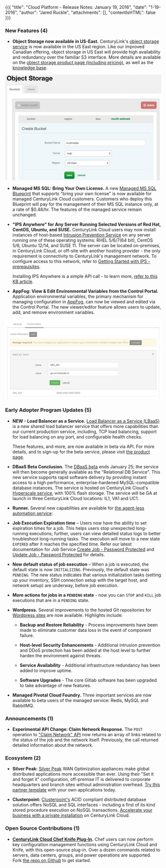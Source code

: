 {{{
"title": "Cloud Platform - Release Notes: January 19, 2016",
"date": "1-19-2016",
"author": "Jared Ruckle",
"attachments": [],
"contentIsHTML": false
}}}

### New Features (4)

* __Object Storage now available in US-East.__ CenturyLink's [object storage service](https://www.ctl.io/object-storage/) is now available in the US East region. Like our improved Canadian offering, object storage in US East will provide high availability and redundancy over the familiar S3 interface.  More details are available on the [object storage product page (including pricing)](https://www.ctl.io/object-storage/), as well as the [knowledge base](https://www.ctl.io/knowledge-base/object-storage).

![Object Storage US East](../images/2016-01-19_objectstorageuseast.png)

* __Managed MS SQL: Bring Your Own License.__ A new [Managed MS SQL Blueprint](https://www.ctl.io/managed-services/ms-sql/) that supports "bring your own license" is now available for managed CenturyLink Cloud customers. Customers who deploy this Blueprint will pay for the management of their MS SQL instance only, at a rate of $0.48/hr. The features of the managed service remain unchanged.

* __"IPS Anywhere" for Any Server Running Selected Versions of Red Hat, CentOS, Ubuntu, and SUSE.__ CenturyLink Cloud users may now install instances of host-based [Intrusion Prevention Service](https://www.ctl.io/intrusion-prevention-service/) on any server running one of these operating systems: RHEL 5/6/7(64 bit), CentOS 5/6, Ubuntu 12/14, and SUSE 11. The server can be located on-premises, in CenturyLink Cloud, or off-site with another hosting provider - the only requirement is connectivity to CenturyLink's management network. To configure access to this network, refer to [Getting Started with IPS - prerequisites](https://www.ctl.io/knowledge-base/security/getting-started-with-ips/#prerequisites).

  Installing IPS Anywhere is a simple API call - to learn more, [refer to this KB article](https://www.ctl.io/knowledge-base/security/#1).

* __AppFog: View & Edit Environmental Variables from the Control Portal.__ Application environmental variables, the primary mechanism for managing configuration in [AppFog](https://www.ctl.io/appfog/), can now be viewed and edited via the Control Portal. The new viewer/editor feature allows users to update, add, and remove environment variables.

![AppFog Variable Config UI](../images/2016-01-19-appfog_env_var_config.png)

### Early Adopter Program Updates (5)

* __NEW - Load Balancer as a Service.__ [Load Balancer as a Service (LBaaS)](https://www.ctl.io/load-balancing/) is a new shared load balancer service that offers more capabilities than our current production service, including, TCP load balancing, support for load balancing on any port, and configurable health checks.

  These features, and more, are now available in beta via API. For more details, and to sign-up for the beta service, please visit [the product page](https://www.ctl.io/load-balancing/).

* __DBaaS Beta Conclusion.__ The [DBaaS beta](https://www.ctl.io/dbaas/) ends January 25; the service will then become generally available as the "Relational DB Service". This new service supports rapid software delivery by providing instant access to a high performance, enterprise-hardened MySQL-compatible database instances. The service is hosted on CenturyLink Cloud's [Hyperscale service](https://www.ctl.io/hyperscale/), with 100% flash storage. The service will be GA at launch in three CenturyLink Cloud locations: IL1, VA1 and UC1.

* __Runner.__ Several new capabilities are available for [the agent-less automation service](http://info.runner.ctl.io/):

 * **Job Execution Expiration time** – Users now have the ability to set expiration times for a job. This helps users stop unexpected long-running executions; further, users can view detailed status logs to better troubleshoot long-running tasks. The execution will move to a new state `EXPIRED` after it reaches the specified time. Refer our latest documentation for Job Service [Create Job - Password Protected](http://info.runner.ctl.io/job-service/#createJob) and [Update Job - Password Protected](http://info.runner.ctl.io/job-service/#updateJob) for details.

 * **New default status of job execution** – When a job is executed, the default state is now `INITIALIZING`. Previously, the default state was `PENDING`. The new status indicates that various initialization tasks (setting up your inventory, SSH connection setup with the target host, and network setup) are underway, before job execution.

 * **More actions for jobs in a `PENDING` state** -  now you can `STOP` and `KILL` job executions that are in a `PENDING` state.

* __Wordpress.__ Several improvements to the hosted Git repositories for [Wordpress sites](https://www.ctl.io/wordpress/) are now available. Highlights include:

  * **Backup and Restore Reliability** - Process improvements have been made to eliminate customer data loss in the event of component failure.

  * **Host-level Security Enhancements** - Additional intrusion prevention and DDoS protection has been added at the host level to further harden the environment against threats.

  * **Service Availability** - Additional infrastructure redundancy has been added to improve uptime.

  * **Software Upgrades** - The core Gitlab software has been upgraded to take advantage of new features.

* __Managed Pivotal Cloud Foundry.__ Three important services are now available to beta users of the managed service: Redis, MySQL and RabbitMQ.

### Announcements (1)

* __Experimental API Change: Claim Network Response.__ The `POST` operation to ["Claim Network" API](https://www.ctl.io/api-docs/v2/#networks-claim-network) now returns an array of links related to the status of the job and the network itself. Previously, the call returned detailed information about the network.

### Ecosystem (2)

* __Silver Peak:__ [Silver Peak](http://www.silver-peak.com/) WAN Optimization appliances make global distributed applications more accessible than ever. Using their "Set it and forget it" configuration, off-premise IT is delivered to corporate headquarters and branch sites without administration overhead. [Try this partner template](https://www.ctl.io/knowledge-base/ecosystem-partners/marketplace-guides/getting-started-with-silver-peak-partner-template/) with your own applications today.

* __Clusterpoint:__ [Clusterpoint's](https://www.clusterpoint.com/) ACID compliant distributed database solution offers NoSQL and SQL interfaces - including a first of its kind stored procedure execution on NoSQL transactions. [Accelerate your business with a private installation](https://www.ctl.io/knowledge-base/ecosystem-partners/marketplace-guides/getting-started-with-clusterpoint-blueprint/) on CenturyLink Cloud.

### Open Source Contributions (1)

* __[CenturyLink Cloud Chef Knife Plug-In](https://github.com/CenturyLinkCloud/clc-knife/).__ Chef users can now perform key configuration management functions using CenturyLink Cloud and Knife, with this open-source plug-in. Over a dozen commands related to servers, data centers, groups, and power operations are supported. Fork [the repo on Github](https://github.com/CenturyLinkCloud/clc-knife) to get started.
